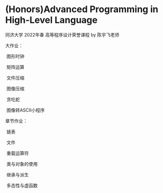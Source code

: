 # (Honors)Advanced Programming in High-Level Language 
 同济大学 2022年春 高等程序设计荣誉课程 by 陈宇飞老师

大作业：

​	图形时钟

​	矩阵运算

​	文件压缩

​	图像压缩

​	贪吃蛇

​	图像转ASCII小程序

章节作业：

​	链表

​	文件

​	重载运算符

​	类与对象的使用

​	继承与派生

​	多态性与虚函数
